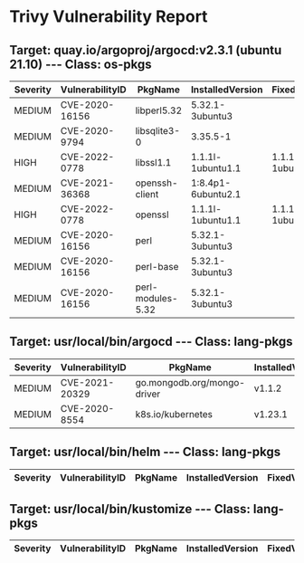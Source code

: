 # Trivy Vulnerability Report

## Target: quay.io/argoproj/argocd:v2.3.1 (ubuntu 21.10) --- Class: os-pkgs
|Severity|VulnerabilityID|PkgName|InstalledVersion|FixedVersion|
|--------|---------------|-------|----------------|------------|
|MEDIUM|CVE-2020-16156|libperl5.32|5.32.1-3ubuntu3||
|MEDIUM|CVE-2020-9794|libsqlite3-0|3.35.5-1||
|HIGH|CVE-2022-0778|libssl1.1|1.1.1l-1ubuntu1.1|1.1.1l-1ubuntu1.2|
|MEDIUM|CVE-2021-36368|openssh-client|1:8.4p1-6ubuntu2.1||
|HIGH|CVE-2022-0778|openssl|1.1.1l-1ubuntu1.1|1.1.1l-1ubuntu1.2|
|MEDIUM|CVE-2020-16156|perl|5.32.1-3ubuntu3||
|MEDIUM|CVE-2020-16156|perl-base|5.32.1-3ubuntu3||
|MEDIUM|CVE-2020-16156|perl-modules-5.32|5.32.1-3ubuntu3||

## Target: usr/local/bin/argocd --- Class: lang-pkgs
|Severity|VulnerabilityID|PkgName|InstalledVersion|FixedVersion|
|--------|---------------|-------|----------------|------------|
|MEDIUM|CVE-2021-20329|go.mongodb.org/mongo-driver|v1.1.2|1.5.1|
|MEDIUM|CVE-2020-8554|k8s.io/kubernetes|v1.23.1||

## Target: usr/local/bin/helm --- Class: lang-pkgs
|Severity|VulnerabilityID|PkgName|InstalledVersion|FixedVersion|
|--------|---------------|-------|----------------|------------|

## Target: usr/local/bin/kustomize --- Class: lang-pkgs
|Severity|VulnerabilityID|PkgName|InstalledVersion|FixedVersion|
|--------|---------------|-------|----------------|------------|
